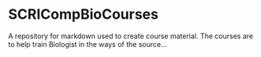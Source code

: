 # SCRICompBioCourses
A repository for markdown used to create course material.  The courses are to help train Biologist in the ways of the source...
